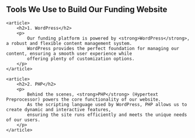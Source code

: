 <section>
    <h1>Tools We Use to Build Our Funding Website</h1>
    
    <article>
        <h2>1. WordPress</h2>
        <p>
            Our funding platform is powered by <strong>WordPress</strong>, a robust and flexible content management system. 
            WordPress provides the perfect foundation for managing our content, ensuring a smooth user experience while 
            offering plenty of customization options.
        </p>
    </article>
    
    <article>
        <h2>2. PHP</h2>
        <p>
            Behind the scenes, <strong>PHP</strong> (Hypertext Preprocessor) powers the core functionality of our website. 
            As the scripting language used by WordPress, PHP allows us to create dynamic and interactive features, 
            ensuring the site runs efficiently and meets the unique needs of our users.
        </p>
    </article>
</section>
